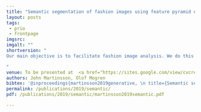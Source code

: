 ```yaml
---
title: "Semantic segmentation of fashion images using feature pyramid networks"
layout: posts
tags:
 - prio
 - frontpage
imgsrc: 
imgalt: ""
shortversion: "
Our main objective is to facilitate fashion image analysis. We do this through semantic segmentation of fashion images, using both textural information and cues from shape and context, where target classes are clothing categories. Our main contributions are *state-of-the-art semantic segmentation of fashion images*, and *modest memory and GPU/CPU usage*.

"
venue: To be presented at  <a href="https://sites.google.com/view/cvcreative/home">Second Workshop on Computer Vision for Fashion, Art and Design at ICCV 2019</a>.
authors: John Martinsson, Olof Mogren
bibtex: '@inproceedings{martinsson2019generative, \n title={Semantic segmentation of fashion images using feature pyramid networks}, \n author={John Martinsson and Olof Mogren}, \n booktitle={Proceedings of Second Workshop on Computer Vision for Fashion, Art and Design at ICCV 2019}, \n year={2019}}'
permalink: /publications/2019/semantic/
pdf: /publications/2019/semantic/martinsson2019semantic.pdf

---
```

